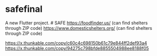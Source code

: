 # safefinal

A new Flutter project.
#   S A F E 
 
 https://foodfinder.us/                   (can find shelters through ZIP code)
https://www.domesticshelters.org/        (can find shelters through ZIP code)

https://x.thunkable.com/copy/c60c4c698150b61c79e844ff2def93a4
https://x.thunkable.com/copy/94275c798bfde8855504988ee8188f05





